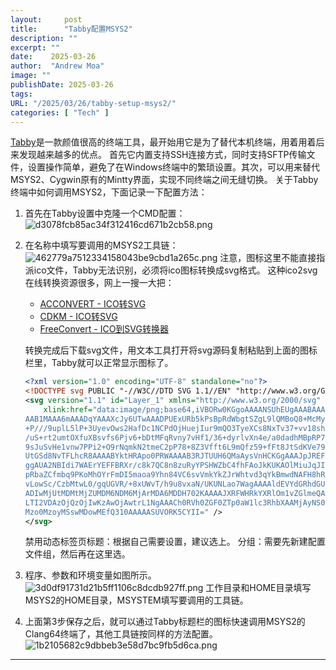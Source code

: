 ```yaml
---
layout:     post
title:      "Tabby配置MSYS2"
description: ""
excerpt: ""
date:    2025-03-26
author:  "Andrew Moa"
image: ""
publishDate: 2025-03-26
tags:
URL: "/2025/03/26/tabby-setup-msys2/"
categories: [ "Tech" ]    
---
```


[Tabby](https://tabby.sh/)是一款颜值很高的终端工具，最开始用它是为了替代本机终端，用着用着后来发现越来越多的优点。
首先它内置支持SSH连接方式，同时支持SFTP传输文件，设置操作简单，避免了在Windows终端中的繁琐设置。其次，可以用来替代MSYS2、Cygwin原有的Mintty界面，实现不同终端之间无缝切换。
关于Tabby终端中如何调用MSYS2，下面记录一下配置方法：

1. 首先在Tabby设置中克隆一个CMD配置：
	![d3078fcb85ac34f312416cd671b2cb58.png](/resources/d3078fcb85ac34f312416cd671b2cb58.png)

2. 在名称中填写要调用的MSYS2工具链：
	![462779a7512334158043be9cbd1a265c.png](/resources/462779a7512334158043be9cbd1a265c.png)
	注意，图标这里不能直接指派ico文件，Tabby无法识别，必须将ico图标转换成svg格式。
	这种ico2svg在线转换资源很多，网上一搜一大把：
	 - [ACCONVERT - ICO转SVG](https://www.aconvert.com/cn/image/ico-to-svg/)
	 - [CDKM - ICO转SVG](https://cdkm.com/cn/ico-to-svg)
	 - [FreeConvert - ICO到SVG转换器 ](https://www.freeconvert.com/zh/ico-to-svg)
	   
	转换完成后下载svg文件，用文本工具打开将svg源码复制粘贴到上面的图标栏里，Tabby就可以正常显示图标了。
	```svg
	<?xml version="1.0" encoding="UTF-8" standalone="no"?>
	<!DOCTYPE svg PUBLIC "-//W3C//DTD SVG 1.1//EN" "http://www.w3.org/Graphics/SVG/1.1/DTD/svg11.dtd">
	<svg version="1.1" id="Layer_1" xmlns="http://www.w3.org/2000/svg" xmlns:xlink="http://www.w3.org/1999/xlink" x="0px" y="0px" width="16px" height="16px" viewBox="0 0 16 16" enable-background="new 0 0 16 16" xml:space="preserve">  <image id="image0" width="16" height="16" x="0" y="0"
	    xlink:href="data:image/png;base64,iVBORw0KGgoAAAANSUhEUgAAABAAAAAQCAMAAAAoLQ9TAAAAIGNIUk0AAHomAACAhAAA+gAAAIDo
	AAB1MAAA6mAAADqYAAAXcJy6UTwAAADPUExURb5kPsBpRdWbgtSZgL9lQMBoQ8+McMyEZsJuS/36
	+P///9uplL5lP+3UyevOws2HafDc1NCPdOjHuejIur9mQO3TyeXCs8NxTv37+vv18sh7W8h8XP/+
	/uS+rt2umtOXfuXBsvfs6Pjv6+bDtMFqRvny7vHf1/36+dyrlvXn4e/a0dadhMBpRP79/f7+/fz4
	9sJuSvHe1vnw7PPi2+O9rNqmkN2tmeC2pP78+8Z3Vfft6L9mQfz59+fFt8JtSdKVe79nQsuDZcV0
	UtGSd8NvTFLhcR8AAAABYktHRApo0PRWAAAAB3RJTUUH6QMaAysVnHCKGgAAAJpJREFUGNONj1cS
	ggAUA2NBIdi7WAErYEFFBRXr/c8k7QC8n8zuRyYPSHWZbC4fhFAoJkKUKAOlMiuJqJI1oE42EtEk
	pRbaZCfmbq9PKoMhOYrFmDI5maoa9Yhn84VC6svVmkYkZJrWhtvd3qYkBmwdNAFH8hR2O4FweAYu
	vLowSc/CzbMtwL0/gqUGVR/+8xUWvT/h9u8vxaN/UKUNLao7WagAAAAldEVYdGRhdGU6Y3JlYXRl
	ADIwMjUtMDMtMjZUMDM6NDM6MjArMDA6MDDH702KAAAAJXRFWHRkYXRlOm1vZGlmeQAyMDI1LTAz
	LTI2VDAzOjQzOjIwKzAwOjAwtrL1NgAAACh0RVh0ZGF0ZTp0aW1lc3RhbXAAMjAyNS0wMy0yNlQw
	Mzo0MzoyMSswMDowMEfQ310AAAAASUVORK5CYII=" />
	</svg>
	```
	禁用动态标签页标题：根据自己需要设置，建议选上。
	分组：需要先新建配置文件组，然后再在这里选。

3. 程序、参数和环境变量如图所示。
	![3d0df91731d21b5ff1106c8dcdb927ff.png](/resources/3d0df91731d21b5ff1106c8dcdb927ff.png)
	工作目录和HOME目录填写MSYS2的HOME目录，MSYSTEM填写要调用的工具链。

4. 上面第3步保存之后，就可以通过Tabby标题栏的图标快速调用MSYS2的Clang64终端了，其他工具链按同样的方法配置。
	![1b2105682c9dbbeb3e58d7bc9fb5d6ca.png](/resources/1b2105682c9dbbeb3e58d7bc9fb5d6ca.png)

---
   

